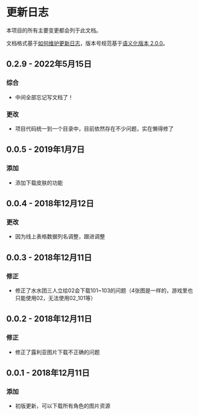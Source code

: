 # 更新日志

本项目的所有主要变更都会列于此文档。

文档格式基于[如何维护更新日志](https://keepachangelog.com/zh-CN/1.0.0/)，版本号规范基于[语义化版本 2.0.0](https://semver.org/lang/zh-CN/)。

<!-- 范例:

## [9.99.999] - 9090-09-09

Code v99.99.999

### 更改 - Changed
### 添加 - Added
### 废弃 - Deprecated
### 移除 - Removed
### 修正 - Fixed
### 安全 - Security

-->

## 0.2.9 - 2022年5月15日
### 综合
- 中间全部忘记写文档了！
### 更改
- 项目代码统一到一个目录中，目前依然存在不少问题，实在懒得修了

## 0.0.5 - 2019年1月7日
### 添加
- 添加下载皮肤的功能

## 0.0.4 - 2018年12月12日
### 更改
- 因为线上表格数据列名调整，跟进调整

## 0.0.3 - 2018年12月11日
### 修正
- 修正了水水团三人立绘02会下载101~103的问题（4张图是一样的，游戏里也只能使用02，无法使用02_101等）

## 0.0.2 - 2018年12月11日
### 修正
- 修正了露利亚图片下载不正确的问题

## 0.0.1 - 2018年12月11日
### 添加
- 初版更新，可以下载所有角色的图片资源